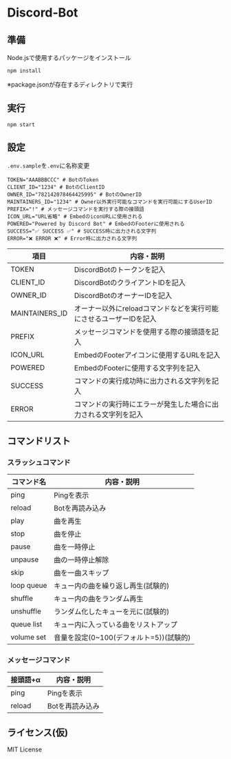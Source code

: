 <div id="top"></div>

# Discord-Bot

## 準備
Node.jsで使用するパッケージをインストール
```
npm install
```
※package.jsonが存在するディレクトリで実行

## 実行
```
npm start
```

## 設定
`.env.sample`を`.env`に名称変更
```
TOKEN="AAABBBCCC" # BotのToken
CLIENT_ID="1234" # BotのClientID
OWNER_ID="782142078464425995" # BotのOwnerID
MAINTAINERS_ID="1234" # Owner以外実行可能なコマンドを実行可能にするUserID
PREFIX="!" # メッセージコマンドを実行する際の接頭語
ICON_URL="URL省略" # EmbedのiconURLに使用される
POWERED="Powered by Discord Bot" # EmbedのFooterに使用される
SUCCESS="✅ SUCCESS ✅" # SUCCESS時に出力される文字列
ERROR="❌ ERROR ❌" # Error時に出力される文字列
```
| 項目 | 内容・説明                                                                 |
| -------------- | ---------------------------------------------------------------- |
| TOKEN          | DiscordBotのトークンを記入                                        |
| CLIENT_ID      | DiscordBotのクライアントIDを記入                                  |
| OWNER_ID       | DiscordBotのオーナーIDを記入                                      |
| MAINTAINERS_ID | オーナー以外にreloadコマンドなどを実行可能にさせるユーザーIDを記入 |
| PREFIX         | メッセージコマンドを使用する際の接頭語を記入                       |
| ICON_URL       | EmbedのFooterアイコンに使用するURLを記入                          |
| POWERED        | EmbedのFooterに使用する文字列を記入                               |
| SUCCESS        | コマンドの実行成功時に出力される文字列を記入                       |
| ERROR          | コマンドの実行時にエラーが発生した場合に出力される文字列を記入     |

## コマンドリスト

### スラッシュコマンド
| コマンド名 | 内容・説明                             |
| ---------- | --------------------------------------- |
| ping       | Pingを表示                              |
| reload     | Botを再読み込み                         |
| play       | 曲を再生                                | 
| stop       | 曲を停止                                |
| pause      | 曲を一時停止                            |
| unpause    | 曲の一時停止解除                        |
| skip       | 曲を一曲スキップ                        |
| loop queue | キュー内の曲を繰り返し再生(試験的)      |
| shuffle    | キュー内の曲をランダム再生              |
| unshuffle  | ランダム化したキューを元に(試験的)      |
| queue list | キュー内に入っている曲をリストアップ    |
| volume set | 音量を設定(0~100(デフォルト=5))(試験的) |

### メッセージコマンド
| 接頭語+α |   内容・説明   |
| -------- | --------------- |
| ping     | Pingを表示      |
| reload   | Botを再読み込み |

## ライセンス(仮)
MIT License
